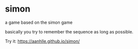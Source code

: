 # simon

a game based on the simon game

basically you try to remember the sequence as long as possible.

Try it: https://aanhlle.github.io/simon/
